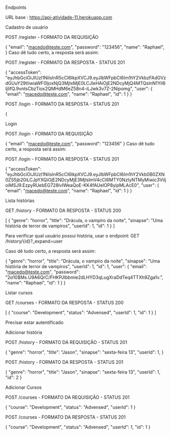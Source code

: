 Endpoints

URL base : https://api-atividade-11.herokuapp.com

Cadastro de usuário

POST /register - FORMATO DA REQUISIÇÃO

{
"email": "macedo@teste.com",
"password": "123456",
"name": "Raphael",
}
Caso dê tudo certo, a resposta será assim:

POST /register - FORMATO DA RESPOSTA - STATUS 201

{
"accessToken": "eyJhbGciOiJIUzI1NiIsInR5cCI6IkpXVCJ9.eyJlbWFpbCI6Im1hY2VkbzFAdGVzdGUuY29tIiwiaWF0IjoxNjQ3MjIxMjE0LCJleHAiOjE2NDcyMjQ4MTQsInN1YiI6IjIifQ.9vntsCbzTiox2QMHdM6eZ58n4-iLJwk3v7Z-2Nipomg",
"user": {
"email": "macedo@teste.com",
"name": "Raphael",
"id": 1
}
}

POST /login - FORMATO DA RESPOSTA - STATUS 201

{

Login

POST /login - FORMATO DA REQUISIÇÃO

{
"email": "macedo@teste.com",
"password": "123456"
}
Caso dê tudo certo, a resposta será assim:

POST /login - FORMATO DA RESPOSTA - STATUS 201

{
"accessToken": "eyJhbGciOiJIUzI1NiIsInR5cCI6IkpXVCJ9.eyJlbWFpbCI6Im1hY2Vkb0B0ZXN0ZS5jb20iLCJpYXQiOjE2NDcyMjE3MjIsImV4cCI6MTY0NzIyNTMyMiwic3ViIjoiMSJ9.EzpyRUebEG728lvIWeaQoE-KK4fAUelOP8yipMLAcE0",
"user": {
"email": "macedo@teste.com",
"name": "Raphael",
"id": 1
}
}

Lista histórias

GET /history - FORMATO DA RESPOSTA - STATUS 200

[
{
"genre": "horror",
"title": "Drácula, o vampíro da noite",
"sinapse": "Uma história de terror de vampíros",
"userId": 1,
"id": 1
}
]

Para verificar qual usuário possui história, usar o endpoint: GET /history/{id}?\_expand=user

Caso dê tudo certo, a resposta será assim:

{
"genre": "horror",
"title": "Drácula, o vampíro da noite",
"sinapse": "Uma história de terror de vampíros",
"userId": 1,
"id": 1,
"user": {
"email": "macedo@teste.com",
"password": "$2a$10$Ms.U9A6QrC/FHKPJlbbmie2dLHYD3qLugXraDdTeq4TTXh9Zga1v.",
"name": "Raphael",
"id": 1
}
}

Listar cursos

GET /courses - FORMATO DA RESPOSTA - STATUS 200

[
{
"course": "Development",
"status": "Advensed",
"userId": 1,
"id": 1
}
]

Precisar estar autentificado

Adicionar história

POST /history - FORMATO DA REQUISIÇÂO - STATUS 201

{
"genre": "horror",
"title": "Jason",
"sinapse": "sexta-feira 13",
"userId": 1,
}

POST /history - FORMATO DA RESPOSTA - STATUS 201

{
"genre": "horror",
"title": "Jason",
"sinapse": "sexta-feira 13",
"userId": 1,
"id": 2
}

Adicionar Cursos

POST /courses - FORMATO DA REQUISIÇÂO - STATUS 201

{
"course": "Development",
"status": "Advensed",
"userId": 1
}

POST /courses - FORMATO DA RESPOSTA - STATUS 201

{
"course": "Development",
"status": "Advensed",
"userId": 1,
"id": 1
}
